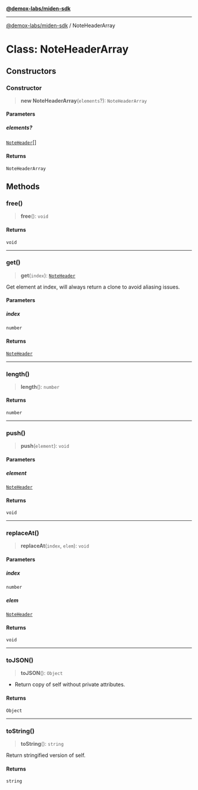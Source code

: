 [**@demox-labs/miden-sdk**](../README.md)

***

[@demox-labs/miden-sdk](../README.md) / NoteHeaderArray

# Class: NoteHeaderArray

## Constructors

### Constructor

> **new NoteHeaderArray**(`elements`?): `NoteHeaderArray`

#### Parameters

##### elements?

[`NoteHeader`](NoteHeader.md)[]

#### Returns

`NoteHeaderArray`

## Methods

### free()

> **free**(): `void`

#### Returns

`void`

***

### get()

> **get**(`index`): [`NoteHeader`](NoteHeader.md)

Get element at index, will always return a clone to avoid aliasing issues.

#### Parameters

##### index

`number`

#### Returns

[`NoteHeader`](NoteHeader.md)

***

### length()

> **length**(): `number`

#### Returns

`number`

***

### push()

> **push**(`element`): `void`

#### Parameters

##### element

[`NoteHeader`](NoteHeader.md)

#### Returns

`void`

***

### replaceAt()

> **replaceAt**(`index`, `elem`): `void`

#### Parameters

##### index

`number`

##### elem

[`NoteHeader`](NoteHeader.md)

#### Returns

`void`

***

### toJSON()

> **toJSON**(): `Object`

* Return copy of self without private attributes.

#### Returns

`Object`

***

### toString()

> **toString**(): `string`

Return stringified version of self.

#### Returns

`string`
